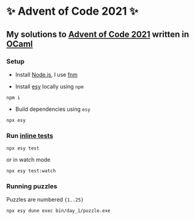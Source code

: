 # ✨ Advent of Code 2021 ✨

## My solutions to [Advent of Code 2021](https://adventofcode.com/2021/) written in [OCaml](https://ocaml.org/)

### Setup

- Install [Node.js](https://nodejs.org/), I use [fnm](https://github.com/Schniz/fnmvv/)

- Install [esy](https://esy.sh/) locally using `npm`

```
npm i
```

- Build dependencies using `esy`

```
npx esy
```

### Run [inline tests](https://github.com/janestreet/ppx_inline_test/)

```
npx esy test
```

or in watch mode

```
npx esy test:watch
```

### Running puzzles

Puzzles are numbered `{1..25}`

```
npx esy dune exec bin/day_1/puzzle.exe
```
